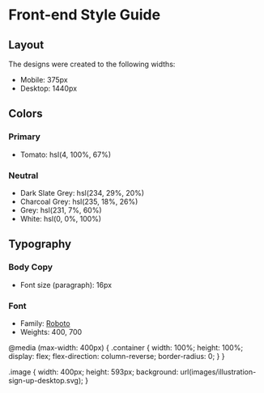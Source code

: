 # Front-end Style Guide

## Layout

The designs were created to the following widths:

- Mobile: 375px
- Desktop: 1440px

## Colors

### Primary

- Tomato: hsl(4, 100%, 67%)

### Neutral

- Dark Slate Grey: hsl(234, 29%, 20%)
- Charcoal Grey: hsl(235, 18%, 26%)
- Grey: hsl(231, 7%, 60%)
- White: hsl(0, 0%, 100%)

## Typography

### Body Copy

- Font size (paragraph): 16px

### Font

- Family: [Roboto](https://fonts.google.com/specimen/Roboto)
- Weights: 400, 700

@media (max-width: 400px) {
.container {
width: 100%;
height: 100%;
display: flex;
flex-direction: column-reverse;
border-radius: 0;
}
}

.image {
width: 400px;
height: 593px;
background: url(images/illustration-sign-up-desktop.svg);
}
